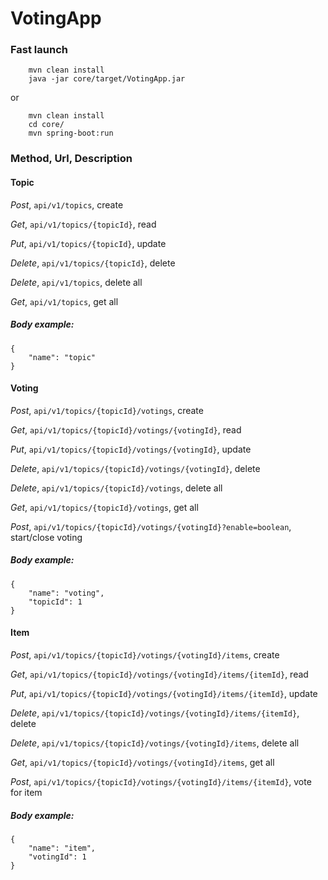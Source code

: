 # VotingApp

### Fast launch

```
    mvn clean install
    java -jar core/target/VotingApp.jar
```
or
```
    mvn clean install
    cd core/
    mvn spring-boot:run
```

### Method, Url, Description

#### Topic

_Post_, `api/v1/topics`, create

_Get_, `api/v1/topics/{topicId}`, read

_Put_, `api/v1/topics/{topicId}`, update

_Delete_, `api/v1/topics/{topicId}`, delete

_Delete_, `api/v1/topics`, delete all

_Get_, `api/v1/topics`, get all

##### Body example:
```
{
    "name": "topic"
}
```

#### Voting

_Post_, `api/v1/topics/{topicId}/votings`, create

_Get_, `api/v1/topics/{topicId}/votings/{votingId}`, read

_Put_, `api/v1/topics/{topicId}/votings/{votingId}`, update

_Delete_, `api/v1/topics/{topicId}/votings/{votingId}`, delete

_Delete_, `api/v1/topics/{topicId}/votings`, delete all

_Get_, `api/v1/topics/{topicId}/votings`, get all

_Post_, `api/v1/topics/{topicId}/votings/{votingId}?enable=boolean`, start/close voting

##### Body example:
```
{
    "name": "voting",
    "topicId": 1
}
```

#### Item

_Post_, `api/v1/topics/{topicId}/votings/{votingId}/items`, create

_Get_, `api/v1/topics/{topicId}/votings/{votingId}/items/{itemId}`, read

_Put_, `api/v1/topics/{topicId}/votings/{votingId}/items/{itemId}`, update

_Delete_, `api/v1/topics/{topicId}/votings/{votingId}/items/{itemId}`, delete

_Delete_, `api/v1/topics/{topicId}/votings/{votingId}/items`, delete all

_Get_, `api/v1/topics/{topicId}/votings/{votingId}/items`, get all

_Post_, `api/v1/topics/{topicId}/votings/{votingId}/items/{itemId}`, vote for item

##### Body example:
```
{
    "name": "item",
    "votingId": 1
}
```
